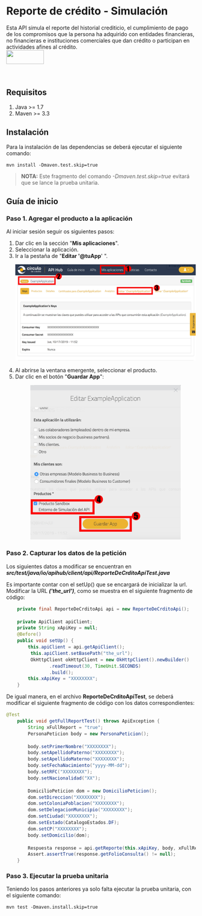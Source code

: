 # Reporte de crédito - Simulación

<p>Esta API simula el reporte del historial crediticio, el cumplimiento de pago de los compromisos que la persona ha adquirido con entidades financieras, no financieras e instituciones comerciales que dan crédito o participan en actividades afines al crédito.<br/><img src='https://www.circulodecredito.com.mx/assets/img/logocirculo.png' height='37' width='100'/></p><br/>

## Requisitos

1. Java >= 1.7
2. Maven >= 3.3

## Instalación

Para la instalación de las dependencias se deberá ejecutar el siguiente comando:

```shell
mvn install -Dmaven.test.skip=true
```

> **NOTA:** Este fragmento del comando *-Dmaven.test.skip=true* evitará que se lance la prueba unitaria.


## Guía de inicio

### Paso 1. Agregar el producto a la aplicación

Al iniciar sesión seguir os siguientes pasos:

 1. Dar clic en la sección "**Mis aplicaciones**".
 2. Seleccionar la aplicación.
 3. Ir a la pestaña de "**Editar '@tuApp**' ".
    <p align="center">
      <img src="https://github.com/APIHub-CdC/imagenes-cdc/blob/master/edit_applications.jpg" width="900">
    </p>
 4. Al abrirse la ventana emergente, seleccionar el producto.
 5. Dar clic en el botón "**Guardar App**":
    <p align="center">
      <img src="https://github.com/APIHub-CdC/imagenes-cdc/blob/master/selected_product.jpg" width="400">
    </p>

### Paso 2. Capturar los datos de la petición

Los siguientes datos a modificar se encuentran en ***src/test/java/io/apihub/client/api/ReporteDeCrditoApiTest.java***

Es importante contar con el setUp() que se encargará de inicializar la url. Modificar la URL ***('the_url')***, como se muestra en el siguiente fragmento de código:

```java
    private final ReporteDeCrditoApi api = new ReporteDeCrditoApi();

    private ApiClient apiClient;
    private String xApiKey = null;
    @Before()
    public void setUp() {
        this.apiClient = api.getApiClient();
         this.apiClient.setBasePath("the_url");
         OkHttpClient okHttpClient = new OkHttpClient().newBuilder()
                .readTimeout(30, TimeUnit.SECONDS)
                .build();
        this.xApiKey = "XXXXXXXX";
    }

```

De igual manera, en el archivo **ReporteDeCrditoApiTest**, se deberá modificar el siguiente fragmento de código con los datos correspondientes:

```java
@Test
    public void getFullReportTest() throws ApiException {
        String xFullReport = "true";
        PersonaPeticion body = new PersonaPeticion();

        body.setPrimerNombre("XXXXXXXX");
        body.setApellidoPaterno("XXXXXXXX");
        body.setApellidoMaterno("XXXXXXXX");
        body.setFechaNacimiento("yyyy-MM-dd");
        body.setRFC("XXXXXXXX");
        body.setNacionalidad("XX");

        DomicilioPeticion dom = new DomicilioPeticion();
        dom.setDireccion("XXXXXXXX");
        dom.setColoniaPoblacion("XXXXXXXX");
        dom.setDelegacionMunicipio("XXXXXXXX");
        dom.setCiudad("XXXXXXXX");
        dom.setEstado(CatalogoEstados.DF);
        dom.setCP("XXXXXXXX");
        body.setDomicilio(dom);

        Respuesta response = api.getReporte(this.xApiKey, body, xFullReport);
        Assert.assertTrue(response.getFolioConsulta() != null);
    }
```

### Paso 3. Ejecutar la prueba unitaria

Teniendo los pasos anteriores ya solo falta ejecutar la prueba unitaria, con el siguiente comando:

```shell
mvn test -Dmaven.install.skip=true
```